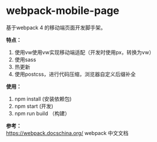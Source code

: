 # webpack-mobile-page
基于webpack 4 的移动端页面开发脚手架。

**特点：**
1. 使用vw使用vw实现移动端适配（开发时使用px，转换为vw）
2. 使用sass
3. 热更新
4. 使用postcss，进行代码压缩，浏览器自定义后缀补全

**使用：**
1. npm install (安装依赖包)
2. npm start (开发)
3. npm run build （构建）


**参考：**  
https://webpack.docschina.org/ webpack 中文文档



